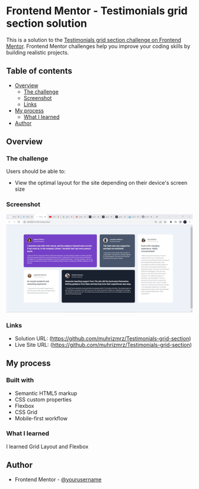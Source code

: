 # Frontend Mentor - Testimonials grid section solution

This is a solution to the [Testimonials grid section challenge on Frontend Mentor](https://www.frontendmentor.io/challenges/testimonials-grid-section-Nnw6J7Un7). Frontend Mentor challenges help you improve your coding skills by building realistic projects. 

## Table of contents

- [Overview](#overview)
  - [The challenge](#the-challenge)
  - [Screenshot](#screenshot)
  - [Links](#links)
- [My process](#my-process)
  - [What I learned](#what-i-learned)
- [Author](#author)

## Overview

### The challenge

Users should be able to:

- View the optimal layout for the site depending on their device's screen size

### Screenshot

![](./screenshot.jpg)

### Links

- Solution URL: (https://github.com/muhrizmrz/Testimonials-grid-section)
- Live Site URL: (https://github.com/muhrizmrz/Testimonials-grid-section)

## My process

### Built with

- Semantic HTML5 markup
- CSS custom properties
- Flexbox
- CSS Grid
- Mobile-first workflow

### What I learned

I learned Grid Layout and Flexbox 

## Author

- Frontend Mentor - [@yourusername](https://www.frontendmentor.io/profile/yourusername)
